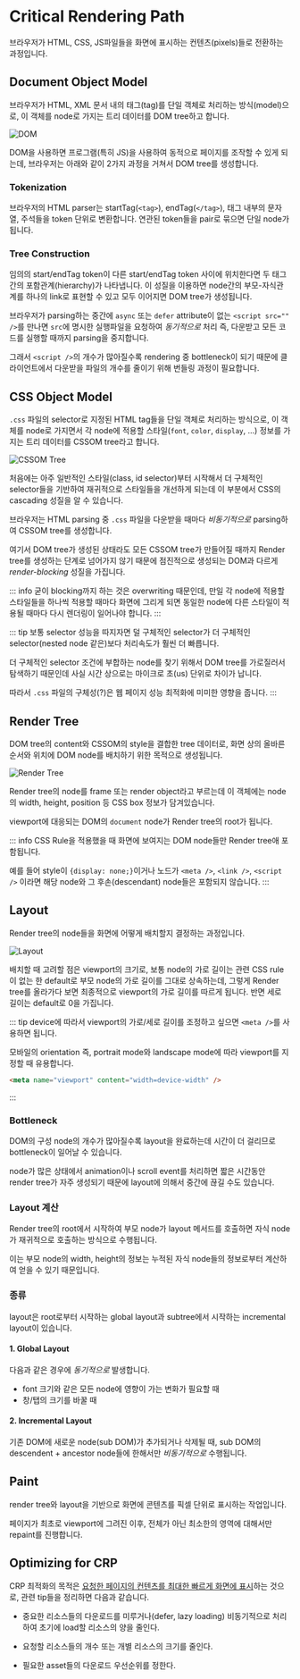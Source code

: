 # Critical Rendering Path

브라우저가 HTML, CSS, JS파일들을 화면에 표시하는 컨텐츠(pixels)들로 전환하는 과정입니다.

## Document Object Model

브라우저가 HTML, XML 문서 내의 태그(tag)를 단일 객체로 처리하는 방식(model)으로, 이 객체를 node로 가지는 트리 데이터를 DOM tree하고 합니다.

<Image src="../_images/dom.png" alt="DOM" />

DOM을 사용하면 프로그램(특히 JS)을 사용하여 동적으로 페이지를 조작할 수 있게 되는데, 브라우저는 아래와 같이 2가지 과정을 거쳐서 DOM tree를 생성합니다.

### Tokenization

브라우저의 HTML parser는 startTag(`<tag>`), endTag(`</tag>`), 태그 내부의 문자열, 주석들을 token 단위로 변환합니다. 연관된 token들을 pair로 묶으면 단일 node가 됩니다.

### Tree Construction

임의의 start/endTag token이 다른 start/endTag token 사이에 위치한다면 두 태그 간의 포함관계(hierarchy)가 나타냅니다. 이 성질을 이용하면 node간의 부모-자식관계를 하나의 link로 표현할 수 있고 모두 이어지면 DOM tree가 생성됩니다.

브라우저가 parsing하는 중간에 `async` 또는 `defer` attribute이 없는 `<script src="" />`를 만나면 `src`에 명시한 실행파일을 요청하여 _동기적으로_ 처리 즉, 다운받고 모든 코드를 실행할 때까지 parsing을 중지합니다.

그래서 `<script />`의 개수가 많아질수록 rendering 중 bottleneck이 되기 때문에 클라이언트에서 다운받을 파일의 개수를 줄이기 위해 번들링 과정이 필요합니다.

## CSS Object Model

`.css` 파일의 selector로 지정된 HTML tag들을 단일 객체로 처리하는 방식으로, 이 객체를 node로 가지면서 각 node에 적용할 스타일(`font`, `color`, `display`, ...) 정보를 가지는 트리 데이터를 CSSOM tree라고 합니다.

<Image src="../_images/cssom_tree.png" alt="CSSOM Tree" />

처음에는 아주 일반적인 스타일(class, id selector)부터 시작해서 더 구체적인 selector들을 기반하여 재귀적으로 스타일들을 개선하게 되는데 이 부분에서 CSS의 cascading 성질을 알 수 있습니다.

브라우저는 HTML parsing 중 `.css` 파일을 다운받을 때마다 _비동기적으로_ parsing하여 CSSOM tree를 생성합니다.

여기서 DOM tree가 생성된 상태라도 모든 CSSOM tree가 만들어질 때까지 Render tree를 생성하는 단계로 넘어가지 않기 때문에 점진적으로 생성되는 DOM과 다르게 _render-blocking_ 성질을 가집니다.

::: info
굳이 blocking까지 하는 것은 overwriting 때문인데, 만일 각 node에 적용할 스타일들을 하나씩 적용할 때마다 화면에 그리게 되면 동일한 node에 다른 스타일이 적용될 때마다 다시 렌더링이 일어나야 합니다.
:::

::: tip
보통 selector 성능을 따지자면 덜 구체적인 selector가 더 구체적인 selector(nested node 같은)보다 처리속도가 훨씬 더 빠릅니다.

더 구체적인 selector 조건에 부합하는 node를 찾기 위해서 DOM tree를 가로질러서 탐색하기 때문인데 사실 시간 상으로는 마이크로 초(us) 단위로 차이가 납니다.

따라서 `.css` 파일의 구체성(?)은 웹 페이지 성능 최적화에 미미한 영향을 줍니다.
:::

## Render Tree

DOM tree의 content와 CSSOM의 style을 결합한 tree 데이터로, 화면 상의 올바른 순서와 위치에 DOM node를 배치하기 위한 목적으로 생성됩니다.

<Image src="../_images/render_tree.png" alt="Render Tree" />

Render tree의 node를 frame 또는 render object라고 부르는데 이 객체에는 node의 width, height, position 등 CSS box 정보가 담겨있습니다.

viewport에 대응되는 DOM의 `document` node가 Render tree의 root가 됩니다.

::: info
CSS Rule을 적용했을 때 화면에 보여지는 DOM node들만 Render tree애 포함됩니다.

예를 들어 style이 `{display: none;}`이거나 노드가 `<meta />`, `<link />`, `<script />` 이라면 해당 node와 그 후손(descendant) node들은 포함되지 않습니다.
:::

## Layout

Render tree의 node들을 화면에 어떻게 배치할지 결정하는 과정입니다.

<Image src="../_images/layout.jpg" alt="Layout" />

배치할 때 고려할 점은 viewport의 크기로, 보통 node의 가로 길이는 관련 CSS rule이 없는 한 default로 부모 node의 가로 길이를 그대로 상속하는데, 그렇게 Render tree를 올라가다 보면 최종적으로 viewport의 가로 길이를 따르게 됩니다. 반면 세로 길이는 default로 0을 가집니다.

::: tip
device에 따라서 viewport의 가로/세로 길이를 조정하고 싶으면 `<meta />`를 사용하면 됩니다.

모바일의 orientation 즉, portrait mode와 landscape mode에 따라 viewport를 지정할 때 유용합니다.

```html
<meta name="viewport" content="width=device-width" />
```

:::

### Bottleneck

DOM의 구성 node의 개수가 많아질수록 layout을 완료하는데 시간이 더 걸리므로 bottleneck이 일어날 수 있습니다.

node가 많은 상태에서 animation이나 scroll event를 처리하면 짧은 시간동안 render tree가 자주 생성되기 때문에 layout에 의해서 중간에 끊길 수도 있습니다.

### Layout 계산

Render tree의 root에서 시작하여 부모 node가 layout 메서드를 호출하면 자식 node가 재귀적으로 호출하는 방식으로 수행됩니다.

이는 부모 node의 width, height의 정보는 누적된 자식 node들의 정보로부터 계산하여 얻을 수 있기 때문입니다.

### 종류

layout은 root로부터 시작하는 global layout과 subtree에서 시작하는 incremental layout이 있습니다.

#### 1. Global Layout

다음과 같은 경우에 _동기적으로_ 발생합니다.

- font 크기와 같은 모든 node에 영향이 가는 변화가 필요할 때
- 창/탭의 크기를 바꿀 때

#### 2. Incremental Layout

기존 DOM에 새로운 node(sub DOM)가 추가되거나 삭제될 때, sub DOM의 descendent + ancestor node들에 한해서만 _비동기적으로_ 수행됩니다.

## Paint

render tree와 layout을 기반으로 화면에 콘텐츠를 픽셀 단위로 표시하는 작업입니다.

페이지가 최초로 viewport에 그려진 이후, 전체가 아닌 최소한의 영역에 대해서만 repaint를 진행합니다.

## Optimizing for CRP

CRP 최적화의 목적은 <ins>요청한 페이지의 컨텐츠를 최대한 빠르게 화면에 표시</ins>하는 것으로, 관련 tip들을 정리하면 다음과 같습니다.

- 중요한 리소스들의 다운로드를 미루거나(defer, lazy loading) 비동기적으로 처리하여 초기에 load할 리소스의 양을 줄인다.

- 요청할 리소스들의 개수 또는 개별 리소스의 크기를 줄인다.

- 필요한 asset들의 다운로드 우선순위를 정한다.
